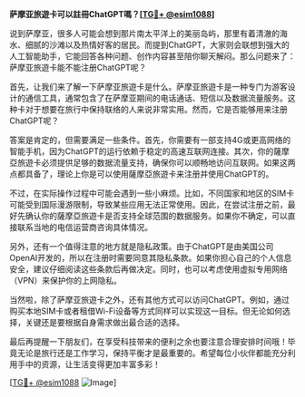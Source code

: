 **萨摩亚旅遊卡可以註冊ChatGPT嗎？[[TG💪+ @esim1088](https://t.me/s/esim1088)]**

说到萨摩亚，很多人可能会想到那片南太平洋上的美丽岛屿，那里有着清澈的海水、细腻的沙滩以及热情好客的居民。而提到ChatGPT，大家则会联想到强大的人工智能助手，它能回答各种问题、创作内容甚至陪你聊天解闷。那么问题来了：萨摩亚旅遊卡能不能注册ChatGPT呢？

首先，让我们来了解一下萨摩亚旅遊卡是什么。萨摩亚旅遊卡是一种专门为游客设计的通信工具，通常包含了在萨摩亚期间的电话通话、短信以及数据流量服务。这种卡对于想要在旅行中保持联络的人来说非常实用。然而，它是否能够用来注册ChatGPT呢？

答案是肯定的，但需要满足一些条件。首先，你需要有一部支持4G或更高网络的智能手机，因为ChatGPT的运行依赖于稳定的高速互联网连接。其次，你的薩摩亞旅遊卡必须提供足够的数据流量支持，确保你可以顺畅地访问互联网。如果这两点都具备了，理论上你是可以使用薩摩亞旅遊卡来注册并使用ChatGPT的。

不过，在实际操作过程中可能会遇到一些小麻烦。比如，不同国家和地区的SIM卡可能受到国际漫游限制，导致某些应用无法正常使用。因此，在尝试注册之前，最好先确认你的薩摩亞旅遊卡是否支持全球范围的数据服务。如果你不确定，可以直接联系当地的电信运营商咨询具体情况。

另外，还有一个值得注意的地方就是隐私政策。由于ChatGPT是由美国公司OpenAI开发的，所以在注册时需要同意其隐私条款。如果你担心自己的个人信息安全，建议仔细阅读这些条款后再做决定。同时，也可以考虑使用虚拟专用网络（VPN）来保护你的上网隐私。

当然啦，除了萨摩亚旅遊卡之外，还有其他方式可以访问ChatGPT。例如，通过购买本地SIM卡或者租借Wi-Fi设备等方式同样可以实现这一目标。但无论如何选择，关键还是要根据自身需求做出最合适的选择。

最后再提醒一下朋友们，在享受科技带来的便利之余也要注意合理安排时间哦！毕竟无论是旅行还是工作学习，保持平衡才是最重要的。希望每位小伙伴都能充分利用手中的资源，让生活变得更加丰富多彩！

[[TG💪+ @esim1088](https://t.me/s/esim1088) ![Image](https://i.postimg.cc/4NQfJmqS/Snipaste-2025-05-13-00-14-12.png)]